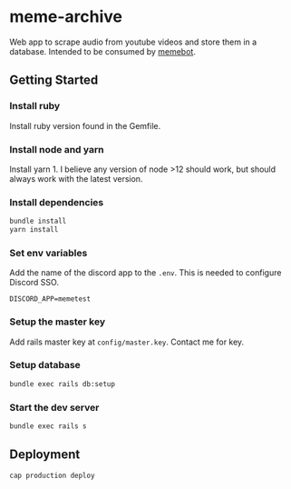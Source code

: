 # meme-archive

Web app to scrape audio from youtube videos and store them in a database. Intended to be consumed by [memebot](https://github.com/arjunchib/memebot).

## Getting Started

### Install ruby

Install ruby version found in the Gemfile.

### Install node and yarn

Install yarn 1. I believe any version of node >12 should work, but should always work with the latest version.

### Install dependencies

```bash
bundle install
yarn install
```

### Set env variables

Add the name of the discord app to the `.env`. This is needed to configure Discord SSO.

```
DISCORD_APP=memetest
```

### Setup the master key

Add rails master key at `config/master.key`. Contact me for key.

### Setup database

```bash
bundle exec rails db:setup
```

### Start the dev server

```bash
bundle exec rails s
```

## Deployment

```bash
cap production deploy
```
